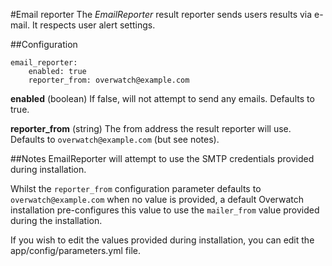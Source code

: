 #Email reporter
The _EmailReporter_ result reporter sends users results via e-mail. It respects user alert settings.

##Configuration
```
email_reporter:
    enabled: true
    reporter_from: overwatch@example.com
```

**enabled** (boolean) If false, will not attempt to send any emails. Defaults to true.

**reporter_from** (string) The from address the result reporter will use. Defaults to `overwatch@example.com` (but see notes).

##Notes
EmailReporter will attempt to use the SMTP credentials provided during installation.

Whilst the `reporter_from` configuration parameter defaults to `overwatch@example.com` when no value is provided, a default Overwatch installation pre-configures this value to use the `mailer_from` value provided during the installation.

If you wish to edit the values provided during installation, you can edit the app/config/parameters.yml file.
